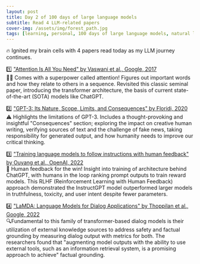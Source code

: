 ```yaml
---
layout: post
title: Day 2 of 100 days of large language models
subtitle: Read 4 LLM-related papers
cover-img: /assets/img/forest_path.jpg
tags: [learning, personal, 100 days of large language models, natural language processing, machine learning, artificial intelligence]
---
```

🔥 Ignited my brain cells with 4 papers read today as my LLM journey continues.

1️⃣ ["Attention Is All You Need" by Vaswani et al., Google, 2017](https://lnkd.in/dJb75DcB)\
🦸‍♂️ Comes with a superpower called attention! Figures out important words and how they relate to others in a sequence. Revisited this classic seminal paper, introducing the transformer architecture, the basis of current state-of-the-art (SOTA) models like ChatGPT.


2️⃣ ["GPT-3: Its Nature, Scope, Limits, and Consequences" by Floridi, 2020](https://lnkd.in/d337DECz)\
⚠️ Highlights the limitations of GPT-3. Includes a thought-provoking and insightful "Consequences" section; exploring the impact on creative human writing, verifying sources of text and the challenge of fake news, taking responsibility for generated output, and how humanity needs to improve our critical thinking.


3️⃣ ["Training language models to follow instructions with human feedback" by Ouyang et al., OpenAI, 2022](https://lnkd.in/d2Anmt4H)\
💪 Human feedback for the win! Insight into training of architecture behind ChatGPT, with humans in the loop ranking prompt outputs to train reward models. This RLHF (Reinforcement Learning with Human Feedback) approach demonstrated the InstructGPT model outperformed larger models in truthfulness, toxicity, and user intent despite fewer parameters.


4️⃣ ["LaMDA: Language Models for Dialog Applications" by Thoppilan et al., Google, 2022](https://lnkd.in/dahf6tcy)\
🔍Fundamental to this family of transformer-based dialog models is their utilization of external knowledge sources to address safety and factual grounding by measuring dialog output with metrics for both. The researchers found that "augmenting model outputs with the ability to use external tools, such as an information retrieval system, is a promising approach to achieve" factual grounding.